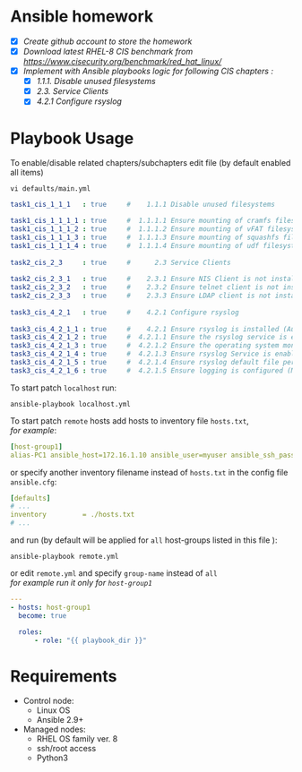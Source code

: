 
# Ansible homework  
- [x] *Create github account to store the homework*  
- [x] *Download latest RHEL-8 CIS benchmark from https://www.cisecurity.org/benchmark/red_hat_linux/*  
- [x] *Implement with Ansible playbooks logic for following CIS chapters :*  
     - [x] *1.1.1. Disable unused filesystems*  
     - [x] *2.3. Service Clients*  
     - [x] *4.2.1 Configure rsyslog*  

# Playbook Usage  
To enable/disable related chapters/subchapters edit file (by default enabled all items)
```
vi defaults/main.yml
```
```yaml
task1_cis_1_1_1   : true     #    1.1.1 Disable unused filesystems 

task1_cis_1_1_1_1 : true     #  1.1.1.1 Ensure mounting of cramfs filesystems is disabled (Automated)
task1_cis_1_1_1_2 : true     #  1.1.1.2 Ensure mounting of vFAT filesystems is limited (Manual)
task1_cis_1_1_1_3 : true     #  1.1.1.3 Ensure mounting of squashfs filesystems is disabled (Automated)
task1_cis_1_1_1_4 : true     #  1.1.1.4 Ensure mounting of udf filesystems is disabled (Automated)
  
task2_cis_2_3     : true     #      2.3 Service Clients
						   
task2_cis_2_3_1   : true     #    2.3.1 Ensure NIS Client is not installed (Automated)
task2_cis_2_3_2   : true     #    2.3.2 Ensure telnet client is not installed (Automated) 
task2_cis_2_3_3   : true     #    2.3.3 Ensure LDAP client is not installed (Automated)
						   
task3_cis_4_2_1   : true     #    4.2.1 Configure rsyslog
						   
task3_cis_4_2_1_1 : true     #    4.2.1 Ensure rsyslog is installed (Automated)
task3_cis_4_2_1_2 : true     #  4.2.1.1 Ensure the rsyslog service is enabled and active (Automated)
task3_cis_4_2_1_3 : true     #  4.2.1.2 Ensure the operating system monitors all remote access methods (Automated)
task3_cis_4_2_1_4 : true     #  4.2.1.3 Ensure rsyslog Service is enabled (Automated)
task3_cis_4_2_1_5 : true     #  4.2.1.4 Ensure rsyslog default file permissions configured (Automated)
task3_cis_4_2_1_6 : true     #  4.2.1.5 Ensure logging is configured (Manual)
```
To start patch <code>localhost</code> run:
```
ansible-playbook localhost.yml
```
To start patch <code>remote</code> hosts add hosts 
to inventory file <code>hosts.txt</code>,   
*for example*:
```yml
[host-group1]
alias-PC1 ansible_host=172.16.1.10 ansible_user=myuser ansible_ssh_pass=myuserpwd ansible_sudo_pass=rootpwd
```
or specify another inventory filename instead of <code>hosts.txt</code> in the config file <code>ansible.cfg</code>:  
```yaml
[defaults]
# ...
inventory         = ./hosts.txt
# ...
```
and run (by default will be applied for <code>all</code> host-groups listed in this file ):
```
ansible-playbook remote.yml
```
or edit <code>remote.yml</code> and specify <code>group-name</code> instead of <code>all</code>  
*for example run it only for <code>host-group1</code>*
```yaml
---
- hosts: host-group1
  become: true

  roles:
      - role: "{{ playbook_dir }}"
```
# Requirements 
  - Control node:
    - Linux OS
    - Ansible 2.9+
  - Managed nodes:
    - RHEL OS family ver. 8
    - ssh/root access
    - Python3
